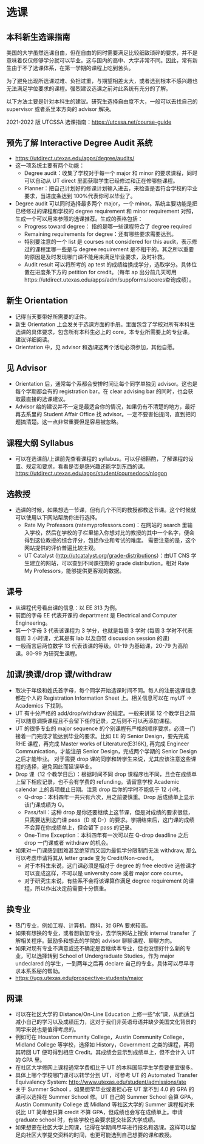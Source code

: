 # 选课

## 本科新生选课指南

美国的大学虽然选课自由，但在自由的同时需要满足比较细致琐碎的要求，并不是意味着仅仅修够学分就可以毕业。这与国内的高中、大学非常不同。因此，常有新生由于不了选课体系，在第一学期的课程上吃到苦头。

为了避免出现所选课过难、负担过重，与期望相差太大，或者选到根本不感兴趣也无法满足学位要求的课程。强烈建议选课之前对此系统有充分的了解。

以下方法主要是针对本科生的建议。研究生选择自由度不大，一般可以去找自己的 supervisor 或者系里本方向的 advisor 解决。

2021-2022 版 UTCSSA 选课指南：https://utcssa.net/course-guide

## 预先了解 Interactive Degree Audit 系统

- https://utdirect.utexas.edu/apps/degree/audits/
- 这一项系统主要有两个功能：
  - Degree audit：收集了学校对于每一个 major 和 minor 的要求课程，同时可以自动从 UT direct 里面获取学生已经修过和正在修哪些课程。
  - Planner：把自己计划好的修课计划输入进去，来检查是否符合学校的毕业要求，当进度条达到 100%代表你可以毕业了。
- Degree audit 可以同时选择最多两个 major，一个 minor。系统主要功能是把已经修过的课程和学校的 degree requirement 和 minor requirement 对照，生成一个可以用来参照的选课推荐。生成的表格包括：
  - Progress toward degree： 指的是哪一些课程符合了 degree required
  - Remaining requirements for degree：还有哪些要求需要达到。
  - 特别要注意的一个 list 是 courses not considered for this audit，表示修过的课程里哪一些是与 degree requirement 是不相干的。其之所以重要的原因是及时发现哪门课不能用来满足毕业要求，及时补救。
  - Audit result 可以将所考的 ap test 的成绩给换成学分，选取学分。具体位置在进度条下方的 petition for credit。（每年 ap 出分前几天可用https://utdirect.utexas.edu/apps/adm/suppforms/scores查询成绩）。

## 新生 Orientation

- 记得当天要带好所需要的证件。
- 新生 Orientation 上会发关于选课方面的手册。里面包含了学校对所有本科生选课的具体要求，包含所有本科生必上的 core，本专业所需要上的专业课。建议详细阅读。
- Orientation 中，见 advisor 和选课这两个活动必须参加，其他自愿。

## 见 Advisor

- Orientation 后，通常每个系都会安排时间让每个同学单独见 advisor。这也是每个学期都会有的 registration bar。在 clear advising bar 的同时，也会获取最直接的选课建议。
- Advisor 给的建议并不一定是最适合你的情况，如果仍有不清楚的地方，最好再去系里的 Student Affair Office 找 advisor。一定不要害怕提问，直到把问题搞清楚。这一点非常重要但是容易被忽略。

## 课程大纲 Syllabus

- 可以在选课前/上课前先查看课程的 syllabus。可以仔细斟酌，了解课程的设置、规定和要求，看看是否是感兴趣还能学到东西的课。
  https://utdirect.utexas.edu/apps/student/coursedocs/nlogon

## 选教授

- 选课的时候，如果想选一节课，但有几个不同的教授都教这节课。这个时候就可以使用以下网站帮助你进行选择。
  - Rate My Professors (ratemyprofessors.com)：在网站的 search 里输入学校，然后在学校的子栏里输入你想对比的教授的其中一个名字，便会得到这位教授的综合评分，包括作业和考试的难度。 需要注意的是，这个网站提供的评价普遍比较主观。
  - UT Catalyst (http://utcatalyst.org/grade-distributions)：由UT CNS 学生建立的网站，可以查到不同课往期的 grade distribution。相对 Rate My Professors，能够提供更客观的数据。

## 课号

- 从课程代号看出课的信息：以 EE 313 为例。
- 前面的字母 EE 代表开课的 department 是 Electrical and Computer Engineering。
- 第一个字母 3 代表该课程为 3 学分，也就是每周 3 学时 (每周 3 学时不代表每周 3 小时课，尤其是有 lab 以及自带 discussion session 的课)
- 一般而言后两位数字 13 代表该课的等级。01-19 为基础课，20-79 为高阶课。80-99 为研究生课程。

## 加课/换课/drop 课/withdraw

- 取决于年级和姓氏首字母，每个同学开始选课时间不同。每人的注册选课信息都在个人的 Registration Information Sheet 上。相关信息可以在 myUT → Academics 下找到。
- UT 有十分严格的 add/drop/withdraw 的规定。一般来讲第 12 个教学日之前可以随意调换课程且不会留下任何记录，之后则不可以再添加课程。
- UT 的很多专业的 major sequence 的个别课程有严格的顺序要求，必须一门接着一门完成才能达到毕业的要求。比如 EE 的 Senior Design，要先完成 RHE 课程，再完成 Master works of Literature(E316K), 再完成 Engineer Communication，才能注册 Senior Design，完成两个学期的 Senior Design 之后才能毕业。 对于需要 drop 课的同学和转学生来说，尤其应该注意这些课程的选择，避免因此而延误毕业。
- Drop 课（12 个教学日后）：根据时间不同 drop 课程序也不同，且会在成绩单上留下相应记录，也不会有学费的 refunding。请留意学校 Academic calendar 上的各项截止日期。注意 drop 后你的学时不能低于 12 小时。
  - Q-drop：本科四年一共只有六次，用之前要慎重。Drop 后成绩单上显示该门课成绩为 Q。
  - Pass/fail：这种 drop 是你还要继续上这节课，但是对成绩的要求很低，只需要达到这门课 pass（D 或 D-）的要求。学期结束后，这门课的成绩不会算在你成绩单上，但会留下 pass 的记录。
  - One-Time Exception：本科四年有一次可以在 Q-drop deadline 之后 drop 一门课或者 withdraw 的机会。
- 如果对一门课感到困难甚至绝望而又因为最低学分限制而无法 withdraw, 那么可以考虑申请将其从 letter grade 变为 Credit/Non-credit。
  - 对于本科生来说，这门课必须是相对于 degree 的 free elective 选修课才可以变成这样，不可以是 university core 或者 major core course。
  - 对于研究生来说，有些系不会将该课算作满足 degree requirement 的课程，所以作出决定前需要十分慎重。

## 换专业

- 热门专业，例如工程、计算机、商科，对 GPA 要求较高。
- 如果有想换的专业，或者想新加专业，去学院网站上搜索 internal transfer 了解相关程序。鼓励多和想去的学院的 advisor 聊聊课程、聊聊方向。
- 如果对现有专业不满意或还不确定是否继续本专业，但也没想好什么新的专业，可以选择转到 School of Undergraduate Studies，作为 major undeclared 的学生，一到两年之后再 declare 自己的专业。具体可以尽早寻求本系系秘的帮助。
- https://ugs.utexas.edu/prospective-students/major

## 网课

- 可以在社区大学的 Distance/On-Line Education 上修一些“水”课，从而适当减小自己的学习以及成绩压力，这对于我们非英语母语并缺少美国文化背景的同学来说也是值得考虑的。
- 例如可在 Houston Community College，Austin Community College，Midland College 等学校，选择如 History，Government 之类的课程，再将其转回 UT 便可得到相应 Credit。其成绩会显示到成绩单上，但不会计入 UT 的 GPA 里。
- 在社区大学修网上课程通常学费相比于 UT 的本科国际学生学费要便宜很多。
- 具体上哪个学校哪门课可以转学分到 UT，可参考 UT 的 Automated Transfer Equivalency System: http://www.utexas.edu/student/admissions/ate
- 关于 Summer School ，如果想早毕业或者担心在 UT 拿不到 4.0 的 GPA 的课可以选择在 Summer School 修。UT 自己的 Summer School 会算 GPA， Austin Community College 或 Midland 等社区大学的 Summer 课程相对来说比 UT 简单但只算 credit 不算 GPA，但成绩也会写在成绩单上。申请 graduate school 时，有些学校也会要求提交社区大学成绩。
- 如果想要在社区大学上网课，记得在学期间尽早进行报名和选课。这样可以留足向社区大学提交资料的时间，也更可能选到自己想要的课和教授。
